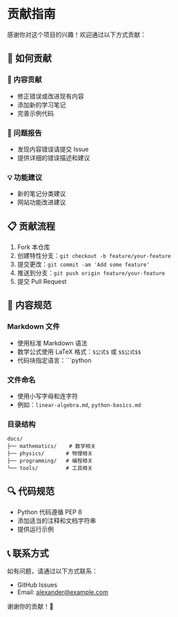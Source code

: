 # 贡献指南

感谢你对这个项目的兴趣！欢迎通过以下方式贡献：

## 🎯 如何贡献

### 📝 内容贡献
- 修正错误或改进现有内容
- 添加新的学习笔记
- 完善示例代码

### 🐛 问题报告
- 发现内容错误请提交 Issue
- 提供详细的错误描述和建议

### 💡 功能建议
- 新的笔记分类建议
- 网站功能改进建议

## 📋 贡献流程

1. Fork 本仓库
2. 创建特性分支：`git checkout -b feature/your-feature`
3. 提交更改：`git commit -am 'Add some feature'`
4. 推送到分支：`git push origin feature/your-feature`
5. 提交 Pull Request

## 📖 内容规范

### Markdown 文件
- 使用标准 Markdown 语法
- 数学公式使用 LaTeX 格式：`$公式$` 或 `$$公式$$`
- 代码块指定语言：```python

### 文件命名
- 使用小写字母和连字符
- 例如：`linear-algebra.md`, `python-basics.md`

### 目录结构
```
docs/
├── mathematics/    # 数学相关
├── physics/       # 物理相关
├── programming/   # 编程相关
└── tools/         # 工具相关
```

## 🔍 代码规范

- Python 代码遵循 PEP 8
- 添加适当的注释和文档字符串
- 提供运行示例

## 📞 联系方式

如有问题，请通过以下方式联系：
- GitHub Issues
- Email: alexander@example.com

谢谢你的贡献！🎉